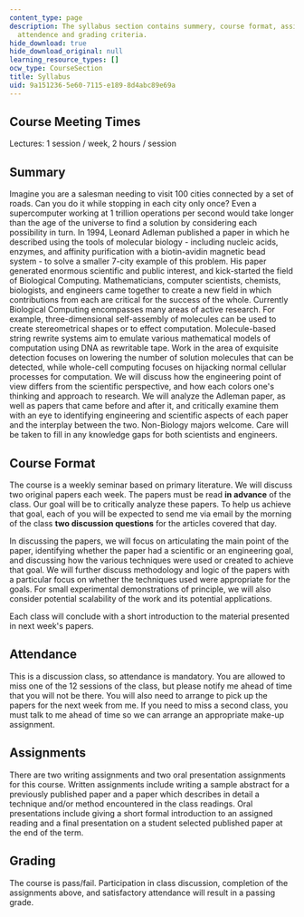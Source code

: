 ```yaml
---
content_type: page
description: The syllabus section contains summery, course format, assignment information,
  attendence and grading criteria.
hide_download: true
hide_download_original: null
learning_resource_types: []
ocw_type: CourseSection
title: Syllabus
uid: 9a151236-5e60-7115-e189-8d4abc89e69a
---
```


Course Meeting Times
--------------------

Lectures: 1 session / week, 2 hours / session

Summary
-------

Imagine you are a salesman needing to visit 100 cities connected by a set of roads. Can you do it while stopping in each city only once? Even a supercomputer working at 1 trillion operations per second would take longer than the age of the universe to find a solution by considering each possibility in turn. In 1994, Leonard Adleman published a paper in which he described using the tools of molecular biology - including nucleic acids, enzymes, and affinity purification with a biotin-avidin magnetic bead system - to solve a smaller 7-city example of this problem. His paper generated enormous scientific and public interest, and kick-started the field of Biological Computing. Mathematicians, computer scientists, chemists, biologists, and engineers came together to create a new field in which contributions from each are critical for the success of the whole. Currently Biological Computing encompasses many areas of active research. For example, three-dimensional self-assembly of molecules can be used to create stereometrical shapes or to effect computation. Molecule-based string rewrite systems aim to emulate various mathematical models of computation using DNA as rewritable tape. Work in the area of exquisite detection focuses on lowering the number of solution molecules that can be detected, while whole-cell computing focuses on hijacking normal cellular processes for computation. We will discuss how the engineering point of view differs from the scientific perspective, and how each colors one's thinking and approach to research. We will analyze the Adleman paper, as well as papers that came before and after it, and critically examine them with an eye to identifying engineering and scientific aspects of each paper and the interplay between the two. Non-Biology majors welcome. Care will be taken to fill in any knowledge gaps for both scientists and engineers.

Course Format
-------------

The course is a weekly seminar based on primary literature. We will discuss two original papers each week. The papers must be read **in advance** of the class. Our goal will be to critically analyze these papers. To help us achieve that goal, each of you will be expected to send me via email by the morning of the class **two discussion questions** for the articles covered that day.

In discussing the papers, we will focus on articulating the main point of the paper, identifying whether the paper had a scientific or an engineering goal, and discussing how the various techniques were used or created to achieve that goal. We will further discuss methodology and logic of the papers with a particular focus on whether the techniques used were appropriate for the goals. For small experimental demonstrations of principle, we will also consider potential scalability of the work and its potential applications.

Each class will conclude with a short introduction to the material presented in next week's papers.

Attendance
----------

This is a discussion class, so attendance is mandatory. You are allowed to miss one of the 12 sessions of the class, but please notify me ahead of time that you will not be there. You will also need to arrange to pick up the papers for the next week from me. If you need to miss a second class, you must talk to me ahead of time so we can arrange an appropriate make-up assignment.

Assignments
-----------

There are two writing assignments and two oral presentation assignments for this course. Written assignments include writing a sample abstract for a previously published paper and a paper which describes in detail a technique and/or method encountered in the class readings. Oral presentations include giving a short formal introduction to an assigned reading and a final presentation on a student selected published paper at the end of the term.

Grading
-------

The course is pass/fail. Participation in class discussion, completion of the assignments above, and satisfactory attendance will result in a passing grade.